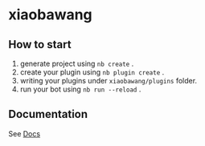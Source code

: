 # xiaobawang

## How to start

1. generate project using `nb create` .
2. create your plugin using `nb plugin create` .
3. writing your plugins under `xiaobawang/plugins` folder.
4. run your bot using `nb run --reload` .

## Documentation

See [Docs](https://nonebot.dev/)
